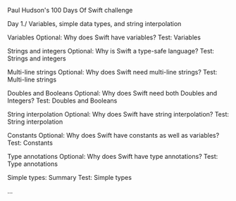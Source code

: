Paul Hudson's 100 Days Of Swift challenge 


Day 1./ Variables, simple data types, and string interpolation

Variables
Optional: Why does Swift have variables?
Test: Variables




Strings and integers
Optional: Why is Swift a type-safe language?
Test: Strings and integers




Multi-line strings
Optional: Why does Swift need multi-line strings?
Test: Multi-line strings

Doubles and Booleans
Optional: Why does Swift need both Doubles and Integers?
Test: Doubles and Booleans

String interpolation
Optional: Why does Swift have string interpolation?
Test: String interpolation

Constants
Optional: Why does Swift have constants as well as variables?
Test: Constants

Type annotations
Optional: Why does Swift have type annotations?
Test: Type annotations

Simple types: Summary
Test: Simple types

...

